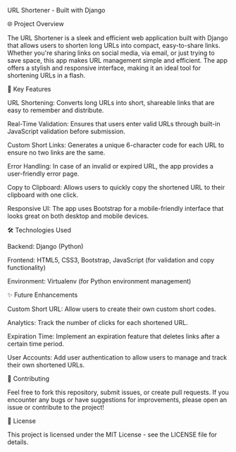 URL Shortener - Built with Django

🌐 Project Overview

The URL Shortener is a sleek and efficient web application built with Django that allows users to shorten long URLs into compact, easy-to-share links. Whether you're sharing links on social media, via email, or just trying to save space, this app makes URL management simple and efficient. The app offers a stylish and responsive interface, making it an ideal tool for shortening URLs in a flash.

🚀 Key Features

URL Shortening: Converts long URLs into short, shareable links that are easy to remember and distribute.

Real-Time Validation: Ensures that users enter valid URLs through built-in JavaScript validation before submission.

Custom Short Links: Generates a unique 6-character code for each URL to ensure no two links are the same.

Error Handling: In case of an invalid or expired URL, the app provides a user-friendly error page.

Copy to Clipboard: Allows users to quickly copy the shortened URL to their clipboard with one click.

Responsive UI: The app uses Bootstrap for a mobile-friendly interface that looks great on both desktop and mobile devices.

🛠 Technologies Used

Backend: Django (Python)

Frontend: HTML5, CSS3, Bootstrap, JavaScript (for validation and copy functionality)

Environment: Virtualenv (for Python environment management)

✨ Future Enhancements

Custom Short URL: Allow users to create their own custom short codes.

Analytics: Track the number of clicks for each shortened URL.

Expiration Time: Implement an expiration feature that deletes links after a certain time period.

User Accounts: Add user authentication to allow users to manage and track their own shortened URLs.

🤝 Contributing

Feel free to fork this repository, submit issues, or create pull requests. If you encounter any bugs or have suggestions for improvements, please open an issue or contribute to the project!

📄 License

This project is licensed under the MIT License - see the LICENSE file for details.
